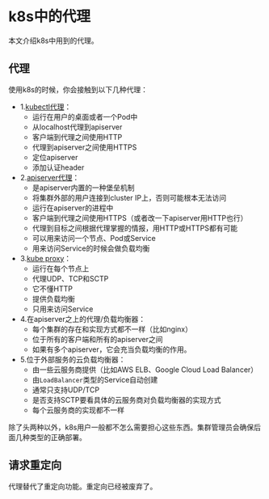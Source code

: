 # k8s中的代理

本文介绍k8s中用到的代理。

## 代理

使用k8s的时候，你会接触到以下几种代理：

- 1.[kubectl代理](https://v1-18.docs.kubernetes.io/docs/tasks/access-application-cluster/access-cluster/#directly-accessing-the-rest-api)：
    - 运行在用户的桌面或者一个Pod中
    - 从localhost代理到apiserver
    - 客户端到代理之间使用HTTP
    - 代理到apiserver之间使用HTTPS
    - 定位apiserver
    - 添加认证header
- 2.[apiserver代理](https://v1-18.docs.kubernetes.io/docs/tasks/access-application-cluster/access-cluster/#discovering-builtin-services)：
    - 是apiserver内置的一种堡垒机制
    - 将集群外部的用户连接到cluster IP上，否则可能根本无法访问
    - 运行在apiserver的进程中
    - 客户端到代理之间使用HTTPS（或者改一下apiserver用HTTP也行）
    - 代理到目标之间根据代理掌握的情报，用HTTP或HTTPS都有可能
    - 可以用来访问一个节点、Pod或Service
    - 用来访问Service的时候会做负载均衡
- 3.[kube proxy](../Service，负载均衡，网络/Service.md#serviceip)：
    - 运行在每个节点上
    - 代理UDP、TCP和SCTP
    - 它不懂HTTP
    - 提供负载均衡
    - 只用来访问Service
- 4.在apiserver之上的代理/负载均衡器：
    - 每个集群的存在和实现方式都不一样（比如nginx）
    - 位于所有的客户端和所有的apiserver之间
    - 如果有多个apiserver，它会充当负载均衡的作用。
- 5.位于外部服务的云负载均衡器：
    - 由一些云服务商提供（比如AWS ELB、Google Cloud Load Balancer）
    - 由`LoadBalancer`类型的Service自动创建
    - 通常只支持UDP/TCP
    - 是否支持SCTP要看具体的云服务商对负载均衡器的实现方式
    - 每个云服务商的实现都不一样

除了头两种以外，k8s用户一般都不怎么需要担心这些东西。集群管理员会确保后面几种类型的正确部署。

## 请求重定向

代理替代了重定向功能。重定向已经被废弃了。
